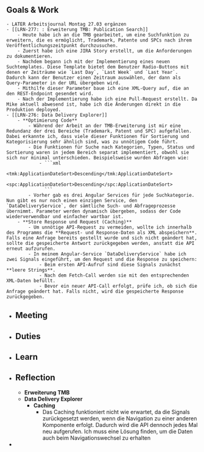 ## Goals & Work
	- LATER Arbeitsjournal Montag 27.03 ergänzen
	- [[LRN-277: : Erweiterung TMB: Publication Search]]
		- Heute habe ich an die TMB gearbeitet, um eine Suchfunktion zu erweitern, die es ermöglicht, Trademark, Patente und SPCs nach ihrem Veröffentlichungszeitpunkt durchzusuchen.
		- Zuerst habe ich eine JIRA Story erstellt, um die Anforderungen zu dokumentieren.
		- Nachdem begann ich mit der Implementierung eines neuen Suchtemplates. Diese Template bietet dem Benutzer Radio-Buttons mit denen er Zeiträume wie `Last Day`, `Last Week` und `Last Year`. Dadurch kann der Benutzer einen Zeitraum auswählen, der dann als Query-Parameter in der URL übergeben wird.
		- Mithilfe dieser Parameter baue ich eine XML-Query auf, die an den REST-Endpoint gesendet wird.
		- Nach der Implementierung habe ich eine Pull-Request erstellt. Da Mike aktuell abwesend ist, habe ich die Änderungen direkt in die Produktion deployed.
	- [[LRN-276: Data Delivery Explorer]]
		- **Optimierung Code**
			- Während der Arbeit an der TMB-Erweiterung ist mir eine Redundanz der drei Bereiche (Trademark, Patent und SPC) aufgefallen. Dabei erkannte ich, dass viele dieser Funktionen für Sortierung und Kategorisierung sehr ähnlich sind, was zu unnötigem Code führt.
			- Die Funktionen für Suche nach Kategorien, Typen, Status und Sortierung waren in jedem Bereich separat implementiert, obwohl sie sich nur minimal unterschieden. Beispielsweise wurden Abfragen wie:
				- ```xml
				  <tmk:ApplicationDateSort>Descending</tmk:ApplicationDateSort>
				  <spc:ApplicationDateSort>Descending</spc:ApplicationDateSort>
				  ```
			- Vorher gab es drei Angular Services für jede Suchkategorie. Nun gibt es nur noch einen einzigen Service, den `DataDeliveryService`, der sämtliche Such- und Abfrageprozesse übernimmt. Parameter werden dynamisch übergeben, sodass der Code wiederverwendbar und einfacher wartbar ist.
		- **Store Response und Request (Caching)**
			- Um unnötige API-Request zu vermeiden, wollte ich innerhalb des Programms die **Request- und Response-Daten als XML abspeichern**. Falls eine Anfrage bereits gestellt wurde und sich nicht geändert hat, sollte die gespeicherte Antwort zurückgegeben werden, anstatt die API erneut aufzurufen.
			- In meinem Angular-Service `DataDeliveryService` habe ich zwei Signals eingeführt, um den Request und die Response zu speichern:
				- Beim ersten API-Aufruf sind diese Signals zunächst **leere Strings**.
				- Nach dem Fetch-Call werden sie mit den entsprechenden XML-Daten befüllt.
				- Bevor ein neuer API-Call erfolgt, prüfe ich, ob sich die Anfrage geändert hat. Falls nicht, wird die gespeicherte Response zurückgegeben.
- ## Meeting
- ## Duties
- ## Learn
- ## Reflection
	- **Erweiterung TMB**
	- **Data Delivery Explorer**
		- **Caching**
			- Das Caching funktioniert nicht wie erwartet, da die Signals zurückgesetzt werden, wenn die Navigation zu einer anderen Komponente erfolgt. Dadurch wird die API dennoch jedes Mal neu aufgerufen. Ich muss eine Lösung finden, um die Daten auch beim Navigationswechsel zu erhalten
-